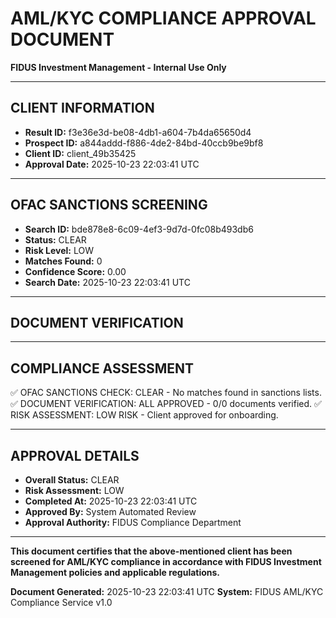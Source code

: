 
# AML/KYC COMPLIANCE APPROVAL DOCUMENT
**FIDUS Investment Management - Internal Use Only**

---

## CLIENT INFORMATION
- **Result ID:** f3e36e3d-be08-4db1-a604-7b4da65650d4
- **Prospect ID:** a844addd-f886-4de2-84bd-40ccb9be9bf8
- **Client ID:** client_49b35425
- **Approval Date:** 2025-10-23 22:03:41 UTC

---

## OFAC SANCTIONS SCREENING
- **Search ID:** bde878e8-6c09-4ef3-9d7d-0fc08b493db6
- **Status:** CLEAR
- **Risk Level:** LOW
- **Matches Found:** 0
- **Confidence Score:** 0.00
- **Search Date:** 2025-10-23 22:03:41 UTC

---

## DOCUMENT VERIFICATION

---

## COMPLIANCE ASSESSMENT
✅ OFAC SANCTIONS CHECK: CLEAR - No matches found in sanctions lists.
✅ DOCUMENT VERIFICATION: ALL APPROVED - 0/0 documents verified.
✅ RISK ASSESSMENT: LOW RISK - Client approved for onboarding.

---

## APPROVAL DETAILS
- **Overall Status:** CLEAR
- **Risk Assessment:** LOW
- **Completed At:** 2025-10-23 22:03:41 UTC
- **Approved By:** System Automated Review
- **Approval Authority:** FIDUS Compliance Department

---

**This document certifies that the above-mentioned client has been screened for AML/KYC compliance in accordance with FIDUS Investment Management policies and applicable regulations.**

**Document Generated:** 2025-10-23 22:03:41 UTC
**System:** FIDUS AML/KYC Compliance Service v1.0
